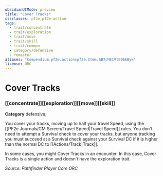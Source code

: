 ```yaml
---
obsidianUIMode: preview
title: "Cover Tracks"
cssclasses: pf2e,pf2e-action
tags:
  - trait/concentrate
  - trait/exploration
  - trait/move
  - trait/skill
  - trait/common
  - category/defensive
  - remaster
aliases: "Compendium.pf2e.actionspf2e.Item.SB7cMECVtE06kByk"
license: ORC
---
```

# Cover Tracks

### [[concentrate]][[exploration]][[move]][[skill]]

**Category** defensive; 




You cover your tracks, moving up to half your travel Speed, using the [[PF2e Journals/GM Screen/Travel Speed|Travel Speed]] rules. You don't need to attempt a Survival check to cover your tracks, but anyone tracking you must succeed at a Survival check against your Survival DC if it is higher than the normal DC to [[Actions/Track|Track]].

In some cases, you might Cover Tracks in an encounter. In this case, Cover Tracks is a single action and doesn't have the exploration trait.

*Source: Pathfinder Player Core*
*ORC*